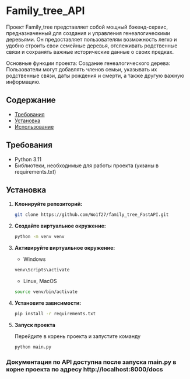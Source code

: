 # Family_tree_API

Проект Family_tree представляет собой мощный бэкенд-сервис, предназначенный для создания и управления генеалогическими деревьями. 
Он предоставляет пользователям возможность легко и удобно строить свои семейные деревья, отслеживать родственные связи и сохранять важные исторические данные о своих предках.

Основные функции проекта:
Создание генеалогического дерева: Пользователи могут добавлять членов семьи, указывать их родственные связи, даты рождения и смерти, а также другую важную информацию.


## Содержание

- [Требования](#требования)
- [Установка](#установка)
- [Использование](#использование)

## Требования

- Python 3.11
- Библиотеки, необходимые для работы проекта (укзаны в requirements.txt)

## Установка

1. **Клонируйте репозиторий:**

   ```bash
   git clone https://github.com/Wo1f27/family_tree_FastAPI.git
   ```
   
2. **Создайте виртуальное окружение:**
   
   ```bash
   python -m venv venv
   ```
   
3. **Активируйте виртуальное окружение:**

   - Windows
   ```bash
   venv\Scripts\activate
   ```
   - Linux, MacOS
   ```bash
   source venv/bin/activate
   ```

4. **Установите зависимости:**
   
   ```bash
   pip install -r requirements.txt
   ```

5. **Запуск проекта**

   Перейдите в корень проекта и запустите команду

   ```bash
   python main.py
   ```
### Документация по API доступна после запуска main.py в корне проекта по адресу http://localhost:8000/docs